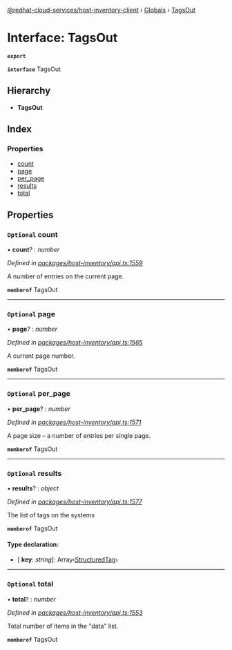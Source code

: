 [@redhat-cloud-services/host-inventory-client](../README.md) › [Globals](../globals.md) › [TagsOut](tagsout.md)

# Interface: TagsOut

**`export`** 

**`interface`** TagsOut

## Hierarchy

* **TagsOut**

## Index

### Properties

* [count](tagsout.md#optional-count)
* [page](tagsout.md#optional-page)
* [per_page](tagsout.md#optional-per_page)
* [results](tagsout.md#optional-results)
* [total](tagsout.md#optional-total)

## Properties

### `Optional` count

• **count**? : *number*

*Defined in [packages/host-inventory/api.ts:1559](https://github.com/RedHatInsights/javascript-clients/blob/master/packages/host-inventory/api.ts#L1559)*

A number of entries on the current page.

**`memberof`** TagsOut

___

### `Optional` page

• **page**? : *number*

*Defined in [packages/host-inventory/api.ts:1565](https://github.com/RedHatInsights/javascript-clients/blob/master/packages/host-inventory/api.ts#L1565)*

A current page number.

**`memberof`** TagsOut

___

### `Optional` per_page

• **per_page**? : *number*

*Defined in [packages/host-inventory/api.ts:1571](https://github.com/RedHatInsights/javascript-clients/blob/master/packages/host-inventory/api.ts#L1571)*

A page size – a number of entries per single page.

**`memberof`** TagsOut

___

### `Optional` results

• **results**? : *object*

*Defined in [packages/host-inventory/api.ts:1577](https://github.com/RedHatInsights/javascript-clients/blob/master/packages/host-inventory/api.ts#L1577)*

The list of tags on the systems

**`memberof`** TagsOut

#### Type declaration:

* \[ **key**: *string*\]: Array‹[StructuredTag](structuredtag.md)›

___

### `Optional` total

• **total**? : *number*

*Defined in [packages/host-inventory/api.ts:1553](https://github.com/RedHatInsights/javascript-clients/blob/master/packages/host-inventory/api.ts#L1553)*

Total number of items in the \"data\" list.

**`memberof`** TagsOut
